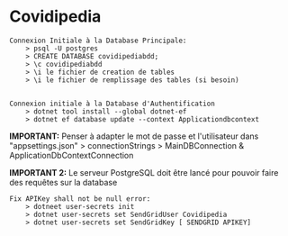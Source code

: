 # Covidipedia

    Connexion Initiale à la Database Principale:
        > psql -U postgres
        > CREATE DATABASE covidipediabdd;
        > \c covidipediabdd
        > \i le fichier de creation de tables
        > \i le fichier de remplissage des tables (si besoin)


    Connexion initiale à la Database d'Authentification
        > dotnet tool install --global dotnet-ef
        > dotnet ef database update --context Applicationdbcontext

**IMPORTANT:** Penser à adapter le mot de passe et l'utilisateur dans "appsettings.json" > connectionStrings > MainDBConnection & ApplicationDbContextConnection

**IMPORTANT 2:** Le serveur PostgreSQL doit être lancé pour pouvoir faire des requêtes sur la database

    Fix APIKey shall not be null error:
        > dotneet user-secrets init
        > dotnet user-secrets set SendGridUser Covidipedia
        > dotnet user-secrets set SendGridKey [ SENDGRID APIKEY]
